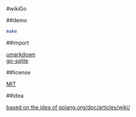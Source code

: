 #wikiGo

##demo

```sh
make
```

##import

[µmarkdown](https://github.com/SimonWaldherr/micromarkdownGo)  
[go-sqlite](https://github.com/mxk/go-sqlite/sqlite3)

##license

[MIT](https://raw.githubusercontent.com/SimonWaldherr/wikiGo/master/LICENSE)

##idea

[based on the idea of golang.org/doc/articles/wiki/](http://golang.org/doc/articles/wiki/)
